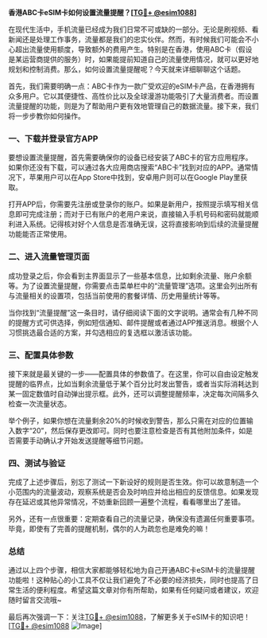 **香港ABC卡eSIM卡如何设置流量提醒？[[TG💪+ @esim1088](https://t.me/s/esim1088)]**

在现代生活中，手机流量已经成为我们日常不可或缺的一部分。无论是刷视频、看新闻还是处理工作事务，流量都是我们的忠实伙伴。然而，有时候我们可能会不小心超出流量使用额度，导致额外的费用产生。特别是在香港，使用ABC卡（假设是某运营商提供的服务）时，如果能提前知道自己的流量使用情况，就可以更好地规划和控制消费。那么，如何设置流量提醒呢？今天就来详细聊聊这个话题。

首先，我们需要明确一点：ABC卡作为一款广受欢迎的eSIM卡产品，在香港拥有众多用户。它以其便捷性、高性价比以及全球漫游功能吸引了大量消费者。而设置流量提醒的功能，则是为了帮助用户更有效地管理自己的数据流量。接下来，我们将一步步教你如何操作。

### 一、下载并登录官方APP

要想设置流量提醒，首先需要确保你的设备已经安装了ABC卡的官方应用程序。如果你还没有下载，可以通过各大应用商店搜索“ABC卡”找到对应的APP。通常情况下，苹果用户可以在App Store中找到，安卓用户则可以在Google Play里获取。

打开APP后，你需要先注册或登录你的账户。如果是新用户，按照提示填写相关信息即可完成注册；而对于已有账户的老用户来说，直接输入手机号码和密码就能顺利进入系统。记得核对好个人信息是否准确无误，这将直接影响到后续的流量提醒功能能否正常使用。

### 二、进入流量管理页面

成功登录之后，你会看到主界面显示了一些基本信息，比如剩余流量、账户余额等。为了设置流量提醒，你需要点击菜单栏中的“流量管理”选项。这里会列出所有与流量相关的设置项，包括当前使用的套餐详情、历史用量统计等等。

当你找到“流量提醒”这一条目时，请仔细阅读下面的文字说明。通常会有几种不同的提醒方式可供选择，例如短信通知、邮件提醒或者通过APP推送消息。根据个人习惯挑选最合适的方案，并勾选相应的复选框以激活该功能。

### 三、配置具体参数

接下来就是最关键的一步——配置具体的参数值了。在这里，你可以自由设定触发提醒的临界点，比如当剩余流量低于某个百分比时发出警告，或者当实际消耗达到某一固定数值时自动弹出提示框。此外，还可以调整提醒频率，决定每次间隔多久检查一次流量状态。

举个例子，如果你想在流量剩余20%的时候收到警告，那么只需在对应的位置输入数字“20”，然后保存更改即可。同时也要注意检查是否有其他附加条件，如是否需要手动确认才开始发送提醒等细节问题。

### 四、测试与验证

完成了上述步骤后，别忘了测试一下新设好的规则是否生效。你可以故意制造一个小范围内的流量波动，观察系统是否会及时响应并给出相应的反馈信息。如果发现存在延迟或其他异常情况，不妨重新回顾一遍整个流程，看看哪里出了差错。

另外，还有一点很重要：定期查看自己的流量记录，确保没有遗漏任何重要事项。毕竟，即使有了完善的提醒机制，偶尔的人为疏忽也是难免的嘛！

### 总结

通过以上四个步骤，相信大家都能够轻松地为自己开通ABC卡eSIM卡的流量提醒功能啦！这种贴心的小工具不仅让我们避免了不必要的经济损失，同时也提高了日常生活的便利程度。希望这篇文章对你有所帮助，如果有任何疑问或者建议，欢迎随时留言交流哦~

最后再次强调一下：关注[TG💪+ @esim1088](https://t.me/s/esim1088)，了解更多关于eSIM卡的知识吧！[[TG💪+ @esim1088](https://t.me/s/esim1088) ![Image](https://i.postimg.cc/4NQfJmqS/Snipaste-2025-05-13-00-14-12.png)]